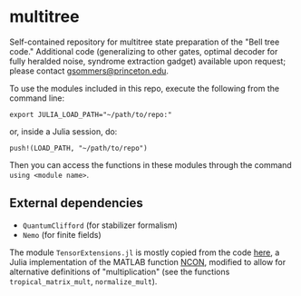 # multitree
Self-contained repository for multitree state preparation of the "Bell tree code." Additional code (generalizing to other gates, optimal decoder for fully heralded noise, syndrome extraction gadget) available upon request; please contact <gsommers@princeton.edu>. 

To use the modules included in this repo, execute the following from the command line:

```export JULIA_LOAD_PATH="~/path/to/repo:"```

or, inside a Julia session, do:

```push!(LOAD_PATH, "~/path/to/repo")```

Then you can access the functions in these modules through the command `using <module name>`.

External dependencies
---------------------
 - `QuantumClifford` (for stabilizer formalism)
  - `Nemo` (for finite fields)

The module `TensorExtensions.jl` is mostly copied from the code [here](https://www.tensors.net/code), a Julia implementation of the MATLAB function [NCON](https://arxiv.org/abs/1402.0939), modified to allow for alternative definitions of "multiplication" (see the functions `tropical_matrix_mult`, `normalize_mult`).
